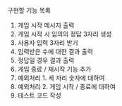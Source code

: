 구현할 기능 목록

1. 게임 시작 메시지 출력
2. 게임 시작 시 임의의 정답 3자리 생성
3. 사용자 입력 3자리 받기
4. 입력받은 수에 대한 결과 출력
5. 정답일 경우 결과 출력
6. 게임 종료 / 재시작 기능 추가
7. 예외처리 1. 세 자리 숫자에 대하여
8. 예외처리 2. 게임 시작 / 종료에 대하여
9. 테스트 코드 작성 